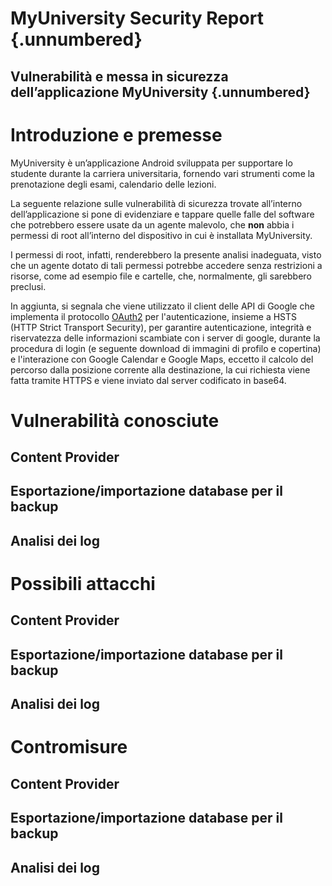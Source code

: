 # MyUniversity Security Report {.unnumbered}

## Vulnerabilità e messa in sicurezza dell’applicazione MyUniversity {.unnumbered}

# Introduzione e premesse

MyUniversity è un’applicazione Android sviluppata per supportare lo studente
durante la carriera universitaria, fornendo vari strumenti come la prenotazione
degli esami, calendario delle lezioni.

La seguente relazione sulle vulnerabilità di sicurezza trovate all’interno
dell’applicazione si pone di evidenziare e tappare quelle falle del software che
potrebbero essere usate da un agente malevolo, che **non** abbia i permessi di
root all’interno del dispositivo in cui è installata MyUniversity.

I permessi di root, infatti, renderebbero la presente analisi inadeguata, visto
che un agente dotato di tali permessi potrebbe accedere senza restrizioni a
risorse, come ad esempio file e cartelle, che, normalmente, gli sarebbero
preclusi.

In aggiunta, si segnala che viene utilizzato il client delle API di Google che implementa il protocollo [OAuth2](https://tools.ietf.org/html/rfc6749) per l'autenticazione, 
insieme a HSTS (HTTP Strict Transport Security), per garantire autenticazione, integrità e riservatezza delle informazioni scambiate con i server di google, durante la
procedura di login (e seguente download di immagini di profilo e copertina) e l'interazione con Google Calendar e Google Maps, 
eccetto il calcolo del percorso dalla posizione corrente alla destinazione, la cui richiesta viene fatta tramite HTTPS e viene inviato dal server codificato in base64.

# Vulnerabilità conosciute

## Content Provider

## Esportazione/importazione database per il backup

## Analisi dei log

# Possibili attacchi

## Content Provider

## Esportazione/importazione database per il backup

## Analisi dei log

# Contromisure

## Content Provider

## Esportazione/importazione database per il backup

## Analisi dei log

